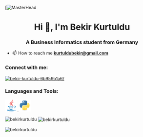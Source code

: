 [![MasterHead]([[https://www.google.com/imgres?q=background%20pictures%20informatics&imgurl=http%3A%2F%2Fwww.itnonline.com%2Fsites%2Fdefault%2Ffiles%2Ffield%2Fimage%2FITN%2520SIIMcmimi_section_1_600_x_209.jpeg&imgrefurl=https%3A%2F%2Fwww.itnonline.com%2Farticle%2Fsociety-imaging-informatics-medicine-siim-announces-cmimi23-program&docid=2oEEAKhs_32IkM&tbnid=nZmxvOcRsAh6PM&vet=12ahUKEwiXttz7krWFAxUN1QIHHf8nDd0QM3oECGIQAA..i&w=600&h=209&hcb=2&ved=2ahUKEwiXttz7krWFAxUN1QIHHf8nDd0QM3oECGIQAA](https://www.google.com/imgres?q=background%20pictures%20informatics&imgurl=https%3A%2F%2Fwww.vdh.virginia.gov%2Fcontent%2Fuploads%2Fsites%2F3%2F2021%2F10%2FDIIS-Technology-Image.jpg&imgrefurl=https%3A%2F%2Fwww.vdh.virginia.gov%2Fepidemiology%2Fdiis%2F&docid=bZYdWiTFZKIxqM&tbnid=Atde31R_Id4oqM&vet=12ahUKEwiXttz7krWFAxUN1QIHHf8nDd0QM3oECDkQAA..i&w=561&h=240&hcb=2&ved=2ahUKEwiXttz7krWFAxUN1QIHHf8nDd0QM3oECDkQAA)](https://encrypted-tbn0.gstatic.com/images?q=tbn:ANd9GcR-zggR8d69eZzQ8sDnMYSfc9LaRG7qdcVb0Q&s))



<h1 align="center">Hi 👋, I'm Bekir Kurtuldu</h1>
<h3 align="center">A Business Informatics student from Germany</h3>

- 📫 How to reach me **kurtuldubekir@gmail.com**

<h3 align="left">Connect with me:</h3>
<p align="left">
<a href="https://linkedin.com/in/bekir-kurtuldu-6b959b1a6/" target="blank"><img align="center" src="https://raw.githubusercontent.com/rahuldkjain/github-profile-readme-generator/master/src/images/icons/Social/linked-in-alt.svg" alt="bekir-kurtuldu-6b959b1a6/" height="30" width="40" /></a>
</p>

<h3 align="left">Languages and Tools:</h3>
<p align="left"> <a href="https://www.java.com" target="_blank" rel="noreferrer"> <img src="https://raw.githubusercontent.com/devicons/devicon/master/icons/java/java-original.svg" alt="java" width="40" height="40"/> </a> <a href="https://www.python.org" target="_blank" rel="noreferrer"> <img src="https://raw.githubusercontent.com/devicons/devicon/master/icons/python/python-original.svg" alt="python" width="40" height="40"/> </a> </p>

<p><img align="left" src="https://github-readme-stats.vercel.app/api/top-langs?username=bekirkurtuldu&show_icons=true&locale=en&layout=compact" alt="bekirkurtuldu" /></p>

<p>&nbsp;<img align="center" src="https://github-readme-stats.vercel.app/api?username=bekirkurtuldu&show_icons=true&locale=en" alt="bekirkurtuldu" /></p>

<p><img align="center" src="https://github-readme-streak-stats.herokuapp.com/?user=bekirkurtuldu&" alt="bekirkurtuldu" /></p>
